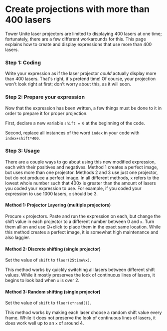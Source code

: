 # Create projections with more than 400 lasers

Tower Unite laser projectors are limited to displaying 400 lasers at one time; fortunately, there are a few different workarounds for this. This page explains how to create and display expressions that use more than 400 lasers.

### Step 1: Coding

Write your expression as if the laser projector *could* actually display more than 400 lasers. That's right, it's pretend time! Of course, your projection won't look right at first; don't worry about this, as it will soon.

### Step 2: Prepare your expression

Now that the expression has been written, a few things must be done to it in order to prepare it for proper projection.

First, declare a new variable `shift = 0` at the beginning of the code.

Second, replace all instances of the word `index` in your code with `index+shift*400`.

### Step 3: Usage

There are a couple ways to go about using this new modified expression, each with their positives and negatives. Method 1 creates a perfect image, but uses more than one projector. Methods 2 and 3 use just one projector, but do not produce a perfect image. In all different methods, `x` refers to the lowest whole number such that 400x is greater than the amount of lasers you coded your expression to use. For example, if you coded your expression to use 1000 lasers, `x` should be 3.

#### Method 1: Projector Layering (multiple projectors)

Procure `x` projectors. Paste and run the expression on each, but change the shift value in each projector to a different number between 0 and `x`. Turn them all on and use Q+click to place them in the exact same location. While this method creates a perfect image, it is somewhat high maintenance and also laggier.

#### Method 2: Discrete shifting (single projector)

Set the value of `shift` to `floor(25time%x)`.

This method works by quickly switching all lasers between different shift values. While it mostly preserves the look of continuous lines of lasers, it begins to look bad when `x` is over 2.

#### Method 3: Random shifting (single projector)

Set the value of `shift` to `floor(x*rand())`.

This method works by making each laser choose a random shift value every frame. While it does not preserve the look of continuous lines of lasers, it does work well up to an `x` of around 4.

